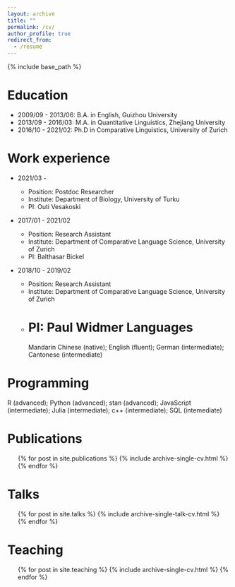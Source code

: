 ```yaml
---
layout: archive
title: ""
permalink: /cv/
author_profile: true
redirect_from:
  - /resume
---
```


{% include base_path %}

Education
======
* 2009/09 - 2013/06: B.A. in English, Guizhou University
* 2013/09 - 2016/03: M.A. in Quantitative Linguistics, Zhejiang University
* 2016/10 - 2021/02: Ph.D in Comparative Linguistics, University of Zurich

Work experience
======
* 2021/03 - 
	* Position: Postdoc Researcher
	* Institute: Department of Biology, University of Turku
	* PI: Outi Vesakoski
* 2017/01 - 2021/02
	* Position: Research Assistant
  * Institute: Department of Comparative Language Science, University of Zurich
  * PI: Balthasar Bickel
  
* 2018/10 - 2019/02
	* Position: Research Assistant
  * Institute: Department of Comparative Language Science, University of Zurich
  * PI: Paul Widmer
	Languages
	======
	Mandarin Chinese (native); English (fluent); German (intermediate); Cantonese (intermediate)

Programming
======
 R (advanced); Python (advanced); stan (advanced); JavaScript (intermediate); Julia (intermediate); c++ (intermediate); SQL (intemediate)

Publications
======
  <ul>{% for post in site.publications %}
    {% include archive-single-cv.html %}
  {% endfor %}</ul>

Talks
======
  <ul>{% for post in site.talks %}
    {% include archive-single-talk-cv.html %}
  {% endfor %}</ul>

Teaching
======
  <ul>{% for post in site.teaching %}
    {% include archive-single-cv.html %}
  {% endfor %}</ul>